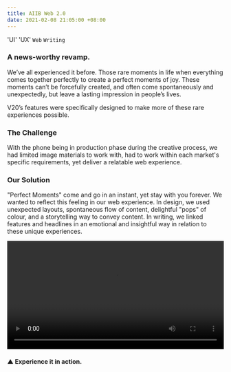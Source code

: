 ```yaml
---
title: AIIB Web 2.0
date: 2021-02-08 21:05:00 +08:00
---
```


'UI' 'UX' `Web` `Writing`

<h3>A news-worthy revamp.</h3>
<p>We’ve all experienced it before. Those rare moments in life when everything comes together perfectly to create a perfect moments of joy. These moments can’t be forcefully created, and often come spontaneously and unexpectedly, but leave a lasting impression in people’s lives.</p>

<p>V20’s features were specifically designed to make more of these rare experiences possible.
</p>

<div class="whitespace-xs"></div>

<h3>The Challenge</h3>
<p>With the phone being in production phase during the creative process, we had limited image materials to work with, had to work within each market's specific requirements, yet deliver a relatable web experience.</p>

<div class="whitespace-xs"></div>

<h3>Our Solution</h3>
<p>"Perfect Moments" come and go in an instant, yet stay with you forever. We wanted to reflect this feeling in our web experience. In design, we used unexpected layouts, spontaneous flow of content, delightful "pops" of colour, and a storytelling way to convey content. In writing, we linked features and headlines in an emotional and insightful way in relation to these unique experiences.</p>

<div class="whitespace-xs"></div>

<p>
<video width="100%"  preload="metadata" controls autoplay loop>
  <source src="https://s3.amazonaws.com/kitmeng.com/img/vivo-V20/VIVO+V20%E9%A2%84%E7%83%AD%E5%8A%A8%E6%95%8808-10+(1).mp4#t=0.00" type="video/mp4">
  Your browser does not support HTML5 video.
</video>
</p>

<h4>▲ Experience it in action.</h4>

<div class="whitespace"></div>